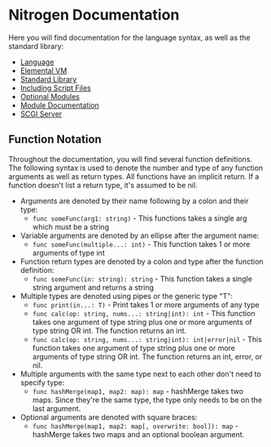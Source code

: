 # Nitrogen Documentation

Here you will find documentation for the language syntax, as well as the standard library:

- [Language](language.md)
- [Elemental VM](vm.md)
- [Standard Library](stdlib)
- [Including Script Files](stdlib/including-scripts.md)
- [Optional Modules](modules)
- [Module Documentation](modules.md)
- [SCGI Server](scgi-server.md)

## Function Notation

Throughout the documentation, you will find several function definitions. The following syntax is used to denote the number and type
of any function arguments as well as return types. All functions have an implicit return. If a function doesn't list a return type,
it's assumed to be nil.

- Arguments are denoted by their name following by a colon and their type:
  - `func someFunc(arg1: string)` - This functions takes a single arg which must be a string
- Variable arguments are denoted by an ellipse after the argument name:
  - `func someFunc(multiple...: int)` - This function takes 1 or more arguments of type int
- Function return types are denoted by a colon and type after the function definition:
  - `func someFunc(in: string): string` - This function takes a single string argument and returns a string
- Multiple types are denoted using pipes or the generic type "T":
  - `func print(in...: T)` - Print takes 1 or more arguments of any type
  - `func calc(op: string, nums...: string|int): int` - This function takes one argument of type string plus one or more arguments of type string OR int. The function returns an int.
  - `func calc(op: string, nums...: string|int): int|error|nil` - This function takes one argument of type string plus one or more arguments of type string OR int. The function returns an int, error, or nil.
- Multiple arguments with the same type next to each other don't need to specify type:
  - `func hashMerge(map1, map2: map): map` - hashMerge takes two maps. Since they're the same type, the type only needs to be on the last argument.
- Optional arguments are denoted with square braces:
  - `func hashMerge(map1, map2: map[, overwrite: bool]): map` - hashMerge takes two maps and an optional boolean argument.
